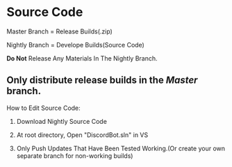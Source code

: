 # Source Code

Master Branch = Release Builds(.zip)

Nightly Branch = Develope Builds(Source Code)

****Do Not**** Release Any Materials In The Nightly Branch.

Only distribute release builds in the ***Master*** branch.
---------------------------
How to Edit Source Code:

1. Download Nightly Source Code

2. At root directory, Open "DiscordBot.sln" in VS

3. Only Push Updates That Have Been Tested Working.(Or create your own separate branch for non-working builds)
